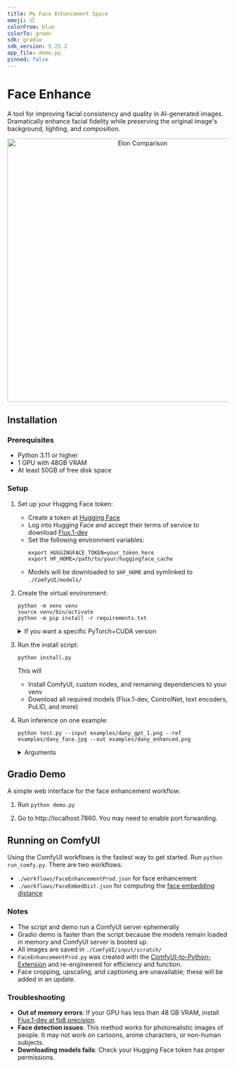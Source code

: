 ```yaml
---
title: My Face Enhancement Space
emoji: 😊
colorFrom: blue
colorTo: green
sdk: gradio
sdk_version: 5.25.2
app_file: demo.py
pinned: false
---
```


# Face Enhance
A tool for improving facial consistency and quality in AI-generated images. Dramatically enhance facial fidelity while preserving the original image's background, lighting, and composition.

<div style="text-align: center;">
  <img src="examples/elon_compare.gif" alt="Elon Comparison" width="600"/>
</div>

## Installation

### Prerequisites
- Python 3.11 or higher
- 1 GPU with 48GB VRAM
- At least 50GB of free disk space

### Setup

1. Set up your Hugging Face token:
   - Create a token at [Hugging Face](https://huggingface.co/settings/tokens)
   - Log into Hugging Face and accept their terms of service to download [Flux.1-dev](https://huggingface.co/black-forest-labs/FLUX.1-dev)
   - Set the following environment variables:
     ```
     export HUGGINGFACE_TOKEN=your_token_here
     export HF_HOME=/path/to/your/huggingface_cache
     ```
   - Models will be downloaded to `$HF_HOME` and symlinked to `./ComfyUI/models/`

2. Create the virtual environment:
   ```
   python -m venv venv
   source venv/bin/activate
   python -m pip install -r requirements.txt
   ```

   <details>
   <summary>If you want a specific PyTorch+CUDA version</summary>

   ```bash
   python -m pip install torch torchvision torchaudio --index-url https://download.pytorch.org/whl/cu124
   python -m pip install xformers --index-url https://download.pytorch.org/whl/cu124
   ```

   </details>

3. Run the install script:
   ```
   python install.py
   ```

   This will
   - Install ComfyUI, custom nodes, and remaining dependencies to your venv
   - Download all required models (Flux.1-dev, ControlNet, text encoders, PuLID, and more)

4. Run inference on one example:

   ```
   python test.py --input examples/dany_gpt_1.png --ref examples/dany_face.jpg --out examples/dany_enhanced.png
   ```

   <details>
   <summary>Arguments</summary>

   - `--input` (str): Path to the input image.
   - `--ref` (str): Path to the reference face image.
   - `--output` (str): Path to save the output image.
   - `--crop` (store_true): Flag to face crop the reference image. Default: False.
   - `--upscale` (store_true): Flag to upscale the (cropped) reference image. Default: False.
   - `--caption` (store_true): Flag to caption the input image. Default: False.
   - `--id_weight` (float): Face ID weight. Default: 0.75.
   </details>

## Gradio Demo

A simple web interface for the face enhancement workflow. 

1. Run `python demo.py`

2. Go to http://localhost:7860. You may need to enable port forwarding.

## Running on ComfyUI

Using the ComfyUI workflows is the fastest way to get started. Run `python run_comfy.py`. There are two workflows:
- `./workflows/FaceEnhancementProd.json` for face enhancement
- `./workflows/FaceEmbedDist.json` for computing the [face embedding distance](https://github.com/cubiq/ComfyUI_FaceAnalysis)


### Notes
- The script and demo run a ComfyUI server ephemerally
- Gradio demo is faster than the script because the models remain loaded in memory and ComfyUI server is booted up.
- All images are saved in `./ComfyUI/input/scratch/`
- `FaceEnhancementProd.py` was created with the [ComfyUI-to-Python-Extension](https://github.com/pydn/ComfyUI-to-Python-Extension) and re-engineered for efficiency and function.
- Face cropping, upscaling, and captioning are unavailable; these will be added in an update.

### Troubleshooting

- **Out of memory errors**: If your GPU has less than 48 GB VRAM, install [Flux.1-dev at fp8 precision](https://huggingface.co/Comfy-Org/flux1-dev).
- **Face detection issues**: This method works for photorealistic images of people. It may not work on cartoons, anime characters, or non-human subjects.
- **Downloading models fails**: Check your Hugging Face token has proper permissions.
